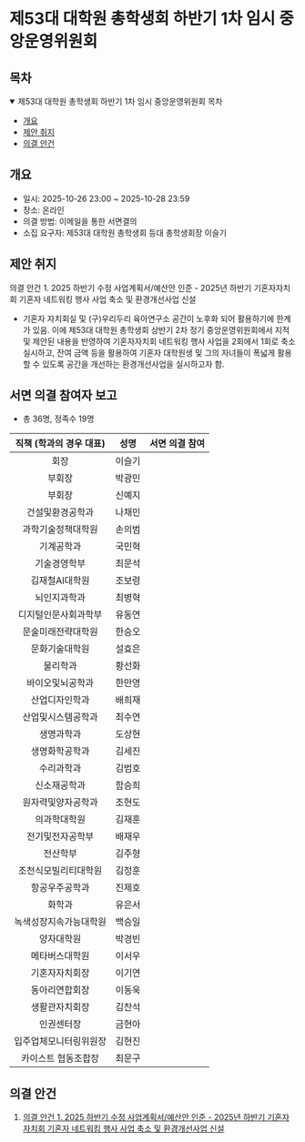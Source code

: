 제53대 대학원 총학생회 하반기 1차 임시 중앙운영위원회 
===

## 목차

<details open>
<summary>제53대 대학원 총학생회 하반기 1차 임시 중앙운영위원회 목차</summary>
  
- [개요](#개요) 
- [제안 취지](#제안-취지)
- [의결 안건](#의결-안건)
</details>

## 개요

- 일시: 2025-10-26 23:00 ~ 2025-10-28 23:59
- 장소: 온라인
- 의결 방법: 이메일을 통한 서면결의
- 소집 요구자: 제53대 대학원 총학생회 등대 총학생회장 이슬기

## 제안 취지
의결 안건 1. 2025 하반기 수정 사업계획서/예산안 인준 - 2025년 하반기 기혼자자치회 기혼자 네트워킹 행사 사업 축소 및 환경개선사업 신설
- 기혼자 자치회실 및 (구)우리두리 육아연구소 공간이 노후화 되어 활용하기에 한계가 있음. 이에 제53대 대학원 총학생회 상반기 2차 정기 중앙운영위원회에서 지적 및 제안된 내용을 반영하여 기혼자자치회 네트워킹 행사 사업을 2회에서 1회로 축소 실시하고, 잔여 금액 등을 활용하여 기혼자 대학원생 및 그의 자녀들이 폭넓게 활용할 수 있도록 공간을 개선하는 환경개선사업을 실시하고자 함.

## 서면 의결 참여자 보고
- 총 36명, 정족수 19명
  
| 직책 (학과의 경우 대표) | 성명 | 서면 의결 참여 | 
|:---:|:---:|:---:|
| 회장 | 이슬기 |  | 
| 부회장 | 박광민 |  | 
| 부회장 | 신예지 |  |
| 건설및환경공학과 | 나채민 |  | 
| 과학기술정책대학원 | 손의범 |  | 
| 기계공학과 | 국민혁 |   | 
| 기술경영학부 | 최문석 |  | 
| 김재철AI대학원 | 조보령 |   | 
| 뇌인지과학과 | 최병혁 |  | 
| 디지털인문사회과학부 | 유동연 |   | 
| 문술미래전략대학원 | 한승오 |   | 
| 문화기술대학원 | 설효은 |  | 
| 물리학과 | 황선화 |  | 
| 바이오및뇌공학과 | 한만영 |  | 
| 산업디자인학과 | 배희재 |   | 
| 산업및시스템공학과 | 최수연 |  | 
| 생명과학과 | 도상현 |  | 
| 생명화학공학과 | 김세진 |   | 
| 수리과학과 | 김범호 |  | 
| 신소재공학과 | 함승희 |  | 
| 원자력및양자공학과 | 조현도 |   | 
| 의과학대학원 | 김재훈 |  |  
| 전기및전자공학부 | 배재우 |   |  
| 전산학부 | 김주형 |   | 
| 조천식모빌리티대학원 | 김정훈 |  |  
| 항공우주공학과 | 진제호 |  |  
| 화학과 | 유은서 |  |  
| 녹색성장지속가능대학원 | 백승일 |  |  
| 양자대학원 | 박경빈 |  | 
| 메타버스대학원 | 이서우 |  |  
| 기혼자자치회장 | 이기연 |   |  
| 동아리연합회장 | 이동욱 |  | 
| 생활관자치회장 | 김찬석 |  | 
| 인권센터장 | 금현아 |  |  
| 입주업체모니터링위원장 | 김현진 |  | 
| 카이스트 협동조합장 | 최문구 |   | 

## 의결 안건

1. [의결 안건 1. 2025 하반기 수정 사업계획서/예산안 인준 - 2025년 하반기 기혼자자치회 기혼자 네트워킹 행사 사업 축소 및 환경개선사업 신설](의결안건/기자회수정사업계획서인준.md)
